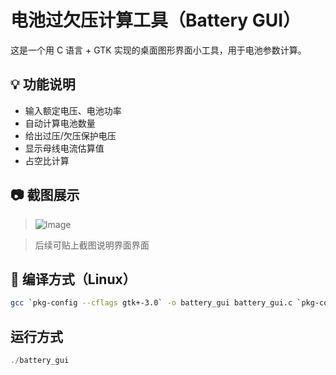 # 电池过欠压计算工具（Battery GUI）

这是一个用 C 语言 + GTK 实现的桌面图形界面小工具，用于电池参数计算。

## 💡 功能说明

- 输入额定电压、电池功率
- 自动计算电池数量
- 给出过压/欠压保护电压
- 显示母线电流估算值
- 占空比计算

## 📷 截图展示

> ![Image](https://github.com/user-attachments/assets/a6280b88-ff32-4e8d-b18c-3e1029ab750d)

> 后续可贴上截图说明界面界面

## 🚀 编译方式（Linux）

```bash
gcc `pkg-config --cflags gtk+-3.0` -o battery_gui battery_gui.c `pkg-config --libs gtk+-3.0`
```

## 运行方式

```c
./battery_gui

```

